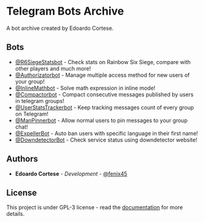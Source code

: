 # Telegram Bots Archive

A bot archive created by Edoardo Cortese.

## Bots

* [@R6SiegeStatsbot](http://telegram.me/r6siegestatsbot) - Check stats on Rainbow Six Siege, compare with other players and much more!
* [@Authorizatorbot](http://telegram.me/authorizatorbot) - Manage multiple access method for new users of your group!
* [@InlineMathbot](http://telegram.me/inlinemathbot) - Solve math expression in inline mode!
* [@Compactorbot](http://telegram.me/compactorbot) - Compact consecutive messages published by users in telegram groups!
* [@UserStatsTrackerbot](http://telegram.me/userstatstrackerbot) - Keep tracking messages count of every group on Telegram!
* [@ManPinnerbot](http://telegram.me/manpinnerbot) - Allow normal users to pin messages to your group chat!
* [@ExpellerBot](http://telegram.me/expellerbot) - Auto ban users with specific language in their first name!
* [@DowndetectorBot](http://telegram.me/downdetectorbot) - Check service status using downdetector website!

## Authors

* **Edoardo Cortese** - *Development* - [@fenix45](http://telegram.me/fenix45)

## License

This project is under GPL-3 license - read the [documentation](https://www.gnu.org/licenses/gpl-3.0.en.html) for more details.
